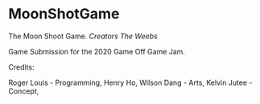 # MoonShotGame
The Moon Shoot Game.
*Creators The Weebs*

Game Submission for the 2020 Game Off Game Jam. 

Credits: 

Roger Louis - Programming,
Henry Ho, Wilson Dang - Arts,
Kelvin Jutee - Concept,
